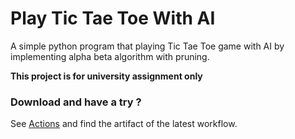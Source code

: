 # Play Tic Tae Toe With AI

A simple python program that playing Tic Tae Toe game with AI by implementing alpha beta algorithm with pruning.

**This project is for university assignment only**

### Download and have a try ?

See [Actions](https://github.com/eric2788/AI-project-tic-tae-toe/actions) and find the artifact of the latest workflow.